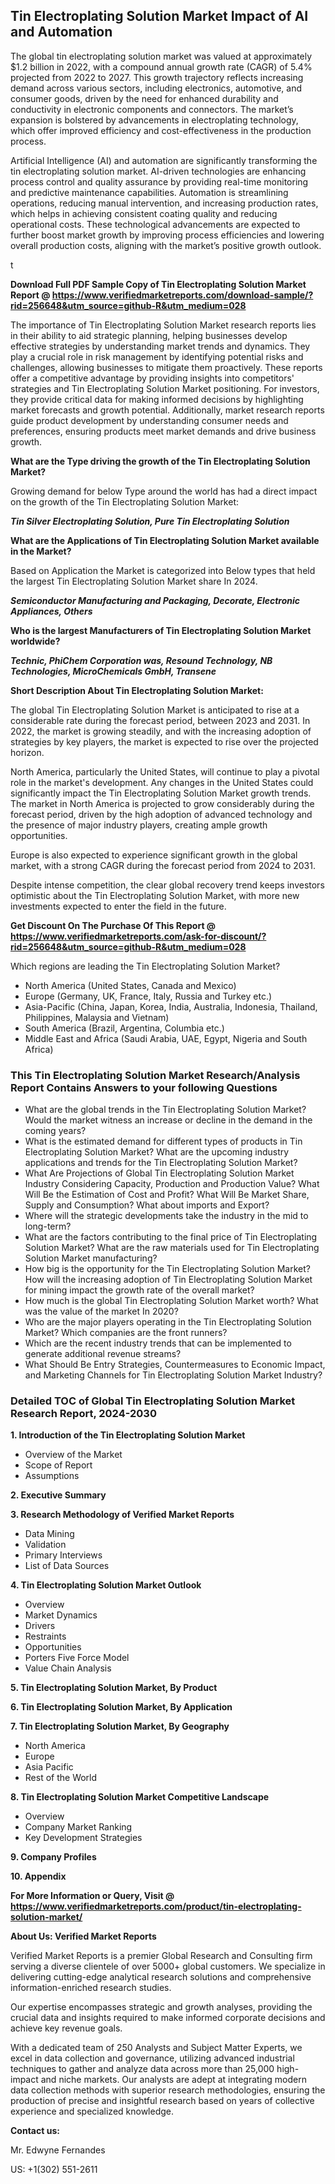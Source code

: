 <h2>Tin Electroplating Solution Market Impact of AI and Automation</h2><p>The global tin electroplating solution market was valued at approximately $1.2 billion in 2022, with a compound annual growth rate (CAGR) of 5.4% projected from 2022 to 2027. This growth trajectory reflects increasing demand across various sectors, including electronics, automotive, and consumer goods, driven by the need for enhanced durability and conductivity in electronic components and connectors. The market’s expansion is bolstered by advancements in electroplating technology, which offer improved efficiency and cost-effectiveness in the production process.</p><p>Artificial Intelligence (AI) and automation are significantly transforming the tin electroplating solution market. AI-driven technologies are enhancing process control and quality assurance by providing real-time monitoring and predictive maintenance capabilities. Automation is streamlining operations, reducing manual intervention, and increasing production rates, which helps in achieving consistent coating quality and reducing operational costs. These technological advancements are expected to further boost market growth by improving process efficiencies and lowering overall production costs, aligning with the market’s positive growth outlook.</p>t</p><p id="" class=""><strong>Download Full PDF Sample Copy of Tin Electroplating Solution Market Report @ <a href="https://www.verifiedmarketreports.com/download-sample/?rid=256648&utm_source=github-R&utm_medium=028" target="_blank">https://www.verifiedmarketreports.com/download-sample/?rid=256648&utm_source=github-R&utm_medium=028</a></strong></p><p>The importance of&nbsp;Tin Electroplating Solution Market research reports lies in their ability to aid strategic planning, helping businesses develop effective strategies by understanding market trends and dynamics. They play a crucial role in risk management by identifying potential risks and challenges, allowing businesses to mitigate them proactively. These reports offer a competitive advantage by providing insights into competitors' strategies and Tin Electroplating Solution Market positioning. For investors, they provide critical data for making informed decisions by highlighting market forecasts and growth potential. Additionally, market research reports guide product development by understanding consumer needs and preferences, ensuring products meet market demands and drive business growth.</p><p><strong>What are the&nbsp;Type driving the growth of the Tin Electroplating Solution Market?</strong></p><p id="" class="">Growing demand for below Type around the world has had a direct impact on the growth of the Tin Electroplating Solution Market:</p><em><strong>Tin Silver Electroplating Solution, Pure Tin Electroplating Solution</strong></em></p><strong>What are the&nbsp;Applications&nbsp;of Tin Electroplating Solution Market available in the Market?</strong></p><p id="" class="">Based on Application the Market is categorized into Below types that held the largest Tin Electroplating Solution Market share In 2024.</p><em><strong>Semiconductor Manufacturing and Packaging, Decorate, Electronic Appliances, Others</strong></em></p><strong>Who is the largest Manufacturers of Tin Electroplating Solution Market worldwide?</strong></p><p><em><strong>Technic, PhiChem Corporation was, Resound Technology, NB Technologies, MicroChemicals GmbH, Transene</strong></em></p><p id="" class=""><strong>Short Description About Tin Electroplating Solution Market:</strong></p><p>The global Tin Electroplating Solution Market is anticipated to rise at a considerable rate during the forecast period, between 2023 and 2031. In 2022, the market is growing steadily, and with the increasing adoption of strategies by key players, the market is expected to rise over the projected horizon.</p><p>North America, particularly the United States, will continue to play a pivotal role in the market's development. Any changes in the United States could significantly impact the Tin Electroplating Solution Market growth trends. The market in North America is projected to grow considerably during the forecast period, driven by the high adoption of advanced technology and the presence of major industry players, creating ample growth opportunities.</p><p>Europe is also expected to experience significant growth in the global market, with a strong CAGR during the forecast period from 2024 to 2031.</p><p>Despite intense competition, the clear global recovery trend keeps investors optimistic about the Tin Electroplating Solution Market, with more new investments expected to enter the field in the future.</p><p id="" class=""><strong>Get Discount On The Purchase Of This Report @ <a href="https://www.verifiedmarketreports.com/ask-for-discount/?rid=256648&utm_source=github-R&utm_medium=028" target="_blank">https://www.verifiedmarketreports.com/ask-for-discount/?rid=256648&utm_source=github-R&utm_medium=028</a></strong></p>Which regions are leading the Tin Electroplating Solution Market?</p><ul><li>North America (United States, Canada and Mexico)</li><li>Europe (Germany, UK, France, Italy, Russia and Turkey etc.)</li><li>Asia-Pacific (China, Japan, Korea, India, Australia, Indonesia, Thailand, Philippines, Malaysia and Vietnam)</li><li>South America (Brazil, Argentina, Columbia etc.)</li><li>Middle East and Africa (Saudi Arabia, UAE, Egypt, Nigeria and South Africa)</li></ul><h3 id="" class="">This Tin Electroplating Solution Market Research/Analysis Report Contains Answers to your following Questions</h3><ul><li>What are the global trends in the Tin Electroplating Solution Market? Would the market witness an increase or decline in the demand in the coming years?</li><li>What is the estimated demand for different types of products in Tin Electroplating Solution Market? What are the upcoming industry applications and trends for the Tin Electroplating Solution Market?</li><li>What Are Projections of Global Tin Electroplating Solution Market Industry Considering Capacity, Production and Production Value? What Will Be the Estimation of Cost and Profit? What Will Be Market Share, Supply and Consumption? What about imports and Export?</li><li>Where will the strategic developments take the industry in the mid to long-term?</li><li>What are the factors contributing to the final price of Tin Electroplating Solution Market? What are the raw materials used for Tin Electroplating Solution Market manufacturing?</li><li>How big is the opportunity for the Tin Electroplating Solution Market? How will the increasing adoption of Tin Electroplating Solution Market for mining impact the growth rate of the overall market?</li><li>How much is the global Tin Electroplating Solution Market worth? What was the value of the market In 2020?</li><li>Who are the major players operating in the Tin Electroplating Solution Market? Which companies are the front runners?</li><li>Which are the recent industry trends that can be implemented to generate additional revenue streams?</li><li>What Should Be Entry Strategies, Countermeasures to Economic Impact, and Marketing Channels for Tin Electroplating Solution Market Industry?</li></ul><h3 id="" class="">Detailed TOC of Global Tin Electroplating Solution Market Research Report, 2024-2030</h3><p id="" class=""><strong>1. Introduction of the Tin Electroplating Solution Market</strong></p><ul><li>Overview of the Market</li><li>Scope of Report</li><li>Assumptions</li></ul><p id="" class=""><strong>2. Executive Summary</strong></p><p id="" class=""><strong>3. Research Methodology of Verified Market Reports</strong></p><ul><li>Data Mining</li><li>Validation</li><li>Primary Interviews</li><li>List of Data Sources</li></ul><p id="" class=""><strong>4. Tin Electroplating Solution Market Outlook</strong></p><ul><li>Overview</li><li>Market Dynamics</li><li>Drivers</li><li>Restraints</li><li>Opportunities</li><li>Porters Five Force Model</li><li>Value Chain Analysis</li></ul><p id="" class=""><strong>5. Tin Electroplating Solution Market, By Product</strong></p><p id="" class=""><strong>6. Tin Electroplating Solution Market, By Application</strong></p><p id="" class=""><strong>7. Tin Electroplating Solution Market, By Geography</strong></p><ul><li>North America</li><li>Europe</li><li>Asia Pacific</li><li>Rest of the World</li></ul><p id="" class=""><strong>8. Tin Electroplating Solution Market Competitive Landscape</strong></p><ul><li>Overview</li><li>Company Market Ranking</li><li>Key Development Strategies</li></ul><p id="" class=""><strong>9. Company Profiles</strong></p><p id="" class=""><strong>10. Appendix</strong></p><p id="" class=""><strong>For More Information or Query, Visit @ <a href="https://www.verifiedmarketreports.com/product/tin-electroplating-solution-market/" target="_blank">https://www.verifiedmarketreports.com/product/tin-electroplating-solution-market/</a></strong></p><p id="" class=""><strong>About Us: Verified Market Reports</strong></p><p id="" class="">Verified Market Reports is a premier Global Research and Consulting firm serving a diverse clientele of over 5000+ global customers. We specialize in delivering cutting-edge analytical research solutions and comprehensive information-enriched research studies.</p><p id="" class="">Our expertise encompasses strategic and growth analyses, providing the crucial data and insights required to make informed corporate decisions and achieve key revenue goals.</p><p id="" class="">With a dedicated team of 250 Analysts and Subject Matter Experts, we excel in data collection and governance, utilizing advanced industrial techniques to gather and analyze data across more than 25,000 high-impact and niche markets. Our analysts are adept at integrating modern data collection methods with superior research methodologies, ensuring the production of precise and insightful research based on years of collective experience and specialized knowledge.</p><p id="" class=""><strong>Contact us:</strong></p><p id="" class="">Mr. Edwyne Fernandes</p><p id="" class="">US: +1(302) 551-2611</p>